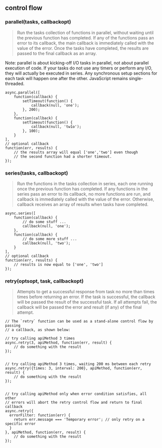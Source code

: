 ## control flow
### parallel(tasks, callbackopt)
> Run the tasks collection of functions in parallel, without waiting until the previous function has completed. If any of the functions pass an error to its callback, the main callback is immediately called with the value of the error. Once the tasks have completed, the results are passed to the final callback as an array.

Note: parallel is about kicking-off I/O tasks in parallel, not about parallel execution of code. If your tasks do not use any timers or perform any I/O, they will actually be executed in series. Any synchronous setup sections for each task will happen one after the other. JavaScript remains single-threaded.

```
async.parallel([
    function(callback) {
        setTimeout(function() {
            callback(null, 'one');
        }, 200);
    },
    function(callback) {
        setTimeout(function() {
            callback(null, 'tw1o');
        }, 100);
    }
],
// optional callback
function(err, results) {
    // the results array will equal ['one','two'] even though
    // the second function had a shorter timeout.
});
```

### series(tasks, callbackopt)
> Run the functions in the tasks collection in series, each one running once the previous function has completed. If any functions in the series pass an error to its callback, no more functions are run, and callback is immediately called with the value of the error. Otherwise, callback receives an array of results when tasks have completed.
```
async.series([
    function(callback) {
        // do some stuff ...
        callback(null, 'one');
    },
    function(callback) {
        // do some more stuff ...
        callback(null, 'two');
    }
],
// optional callback
function(err, results) {
    // results is now equal to ['one', 'two']
});
```

### retry(optsopt, task, callbackopt)
> Attempts to get a successful response from task no more than times times before returning an error. 
If the task is successful, the callback will be passed the result of the successful task. 
If all attempts fail, the callback will be passed the error and result (if any) of the final attempt.

```
// The `retry` function can be used as a stand-alone control flow by passing
// a callback, as shown below:

// try calling apiMethod 3 times
async.retry(3, apiMethod, function(err, result) {
    // do something with the result
});


// try calling apiMethod 3 times, waiting 200 ms between each retry
async.retry({times: 3, interval: 200}, apiMethod, function(err, result) {
    // do something with the result
});


// try calling apiMethod only when error condition satisfies, all other
// errors will abort the retry control flow and return to final callback
async.retry({
  errorFilter: function(err) {
    return err.message === 'Temporary error'; // only retry on a specific error
  }
}, apiMethod, function(err, result) {
    // do something with the result
});
```
